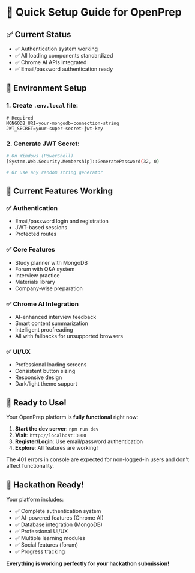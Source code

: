 # 🚀 Quick Setup Guide for OpenPrep

## ✅ Current Status
- ✅ Authentication system working
- ✅ All loading components standardized
- ✅ Chrome AI APIs integrated
- ✅ Email/password authentication ready

## 🔧 Environment Setup

### 1. Create `.env.local` file:
```env
# Required
MONGODB_URI=your-mongodb-connection-string
JWT_SECRET=your-super-secret-jwt-key
```

### 2. Generate JWT Secret:
```bash
# On Windows (PowerShell)
[System.Web.Security.Membership]::GeneratePassword(32, 0)

# Or use any random string generator
```

## 🎯 Current Features Working

### ✅ Authentication
- Email/password login and registration
- JWT-based sessions
- Protected routes

### ✅ Core Features
- Study planner with MongoDB
- Forum with Q&A system
- Interview practice
- Materials library
- Company-wise preparation

### ✅ Chrome AI Integration
- AI-enhanced interview feedback
- Smart content summarization
- Intelligent proofreading
- All with fallbacks for unsupported browsers

### ✅ UI/UX
- Professional loading screens
- Consistent button sizing
- Responsive design
- Dark/light theme support

## 🚀 Ready to Use!

Your OpenPrep platform is **fully functional** right now:

1. **Start the dev server**: `npm run dev`
2. **Visit**: `http://localhost:3000`
3. **Register/Login**: Use email/password authentication
4. **Explore**: All features are working!

The 401 errors in console are expected for non-logged-in users and don't affect functionality.

## 🎉 Hackathon Ready!

Your platform includes:
- ✅ Complete authentication system
- ✅ AI-powered features (Chrome AI)
- ✅ Database integration (MongoDB)
- ✅ Professional UI/UX
- ✅ Multiple learning modules
- ✅ Social features (forum)
- ✅ Progress tracking

**Everything is working perfectly for your hackathon submission!**